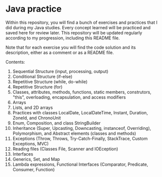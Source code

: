 # Java practice

Within this repository, you will find a bunch of exercises and practices that I did during my Java studies. Every concept learned will be practiced and saved here for review later. This repository will be updated regularly according to my progression, including this README file.

Note that for each exercise you will find the code solution and its description, either as a comment or as a README file.

Contents:

1. Sequential Structure (input, processing, output)
2. Conditional Structure (if-else)
3. Repetitive Structure (while, do-while)
4. Repetitive Structure (for)
5. Classes, attributes, methods, functions, static members, construtors, "this", overloading, encapsulation, and access modifiers
6. Arrays
7. Lists, and 2D arrays
8. Practices with classes LocalDate, LocalDateTime, Instant, Duration, ZoneId, and ChronoUnit
9. Enum, Composition, and class StringBuilder
10. Inheritance (Super, Upcasting, Downcasting, instanceof, Overriding), Polymorphism, and Abstract elements (classes and methods)
11. Exceptions (Throw, Throws, Try-Catch-Finally, StackTrace, Custom Exceptions, MVC)
12. Reading files (Classes File, Scanner and IOEception)
13. Interfaces
14. Generics, Set, and Map
15. Lambda expressions, Functional Interfaces (Comparator, Predicate, Consumer, Function)